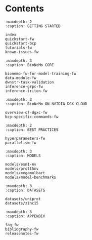 # Contents

```{toctree}
:maxdepth: 2
:caption: GETTING STARTED

index
quickstart-fw
quickstart-bcp
tutorials-fw
known-issues-fw
```

```{toctree}
:maxdepth: 3
:caption: BioNeMo CORE

bionemo-fw-for-model-training-fw
data-module-fw
dwnstr-task-validation
inference-grpc-fw
inference-triton-fw
```

```{toctree}
:maxdepth: 3
:caption: BioNeMo ON NVIDIA DGX-CLOUD

overview-of-dgxc-fw
bcp-specific-commands-fw
```

```{toctree}
:maxdepth: 2
:caption: BEST PRACTICES

hyperparameters-fw
parallelism-fw
```

```{toctree}
:maxdepth: 3
:caption: MODELS

models/esm1-nv
models/prott5nv
models/megamolbart
models/model-benchmarks
```

```{toctree}
:maxdepth: 3
:caption: DATASETS

datasets/uniprot
datasets/zinc15
```

```{toctree}
:maxdepth: 3
:caption: APPENDIX

faq-fw
bibliography-fw
releasenotes-fw
```

